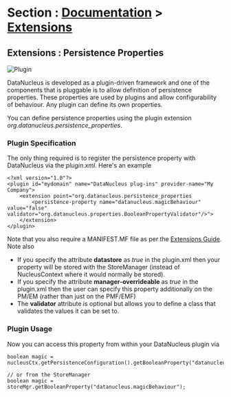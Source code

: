 <head><title>Extensions : Connection Pooling</title></head>

# Section : [Documentation](../index.html) > [Extensions](index.html)

## Extensions : Persistence Properties
![Plugin](../../images/nucleus_plugin.gif)

DataNucleus is developed as a plugin-driven framework and one of the components that is 
pluggable is to allow definition of persistence properties. These properties are used by plugins
and allow configurability of behaviour. Any plugin can define its own properties.

You can define persistence properties using the plugin extension *org.datanucleus.persistence_properties*.

### Plugin Specification

The only thing required is to register the persistence property with DataNucleus via the _plugin.xml_. Here's an example

	<?xml version="1.0"?>
	<plugin id="mydomain" name="DataNucleus plug-ins" provider-name="My Company">
    	<extension point="org.datanucleus.persistence_properties
        	<persistence-property name="datanucleus.magicBehaviour" value="false" validator="org.datanucleus.properties.BooleanPropertyValidator"/>">
    	</extension>
	</plugin>

Note that you also require a MANIFEST.MF file as per the [Extensions Guide](index.html).
Note also

* If you specify the attribute __datastore__ as _true_ in the plugin.xml then your property will be stored with the StoreManager (instead of 
NucleusContext where it would normally be stored).
* If you specify the attribute __manager-overrideable__ as _true_ in the plugin.xml then the user can specify this property 
additionally on the PM/EM (rather than just on the PMF/EMF)
* The __validator__ attribute is optional but allows you to define a class that validates the values it can be set to.

### Plugin Usage

Now you can access this property from within your DataNucleus plugin via

	boolean magic = nucleusCtx.getPersistenceConfiguration().getBooleanProperty("datanucleus.magicBehaviour");

	// or from the StoreManager
	boolean magic = storeMgr.getBooleanProperty("datanucleus.magicBehaviour");


